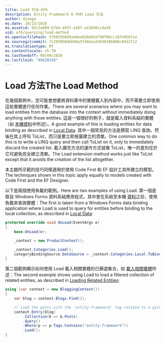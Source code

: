 ```yaml
---
title: Load 方法-EF6
description: Entity Framework 6 中的 Load 方法
author: divega
ms.date: 10/23/2016
ms.assetid: 03c5a069-b7b4-455f-a16f-ee3b96cc4e28
uid: ef6/querying/load-method
ms.openlocfilehash: 5fbb55b899ae0ee026d42df90f80cc18fe95bfa2
ms.sourcegitcommit: 7c3939504bb9da3f46bea3443638b808c04227c2
ms.translationtype: MT
ms.contentlocale: zh-TW
ms.lasthandoff: 09/09/2020
ms.locfileid: "89620316"
---
```

# <a name="the-load-method"></a><span data-ttu-id="eb3b1-103">Load 方法</span><span class="sxs-lookup"><span data-stu-id="eb3b1-103">The Load Method</span></span>
<span data-ttu-id="eb3b1-104">在幾個案例中，您可能會想要將資料庫中的實體載入到內容中，而不需要立即使用這些實體進行任何作業。</span><span class="sxs-lookup"><span data-stu-id="eb3b1-104">There are several scenarios where you may want to load entities from the database into the context without immediately doing anything with those entities.</span></span> <span data-ttu-id="eb3b1-105">這是一個很好的例子，就是載入資料系結的實體（如 [本機資料](xref:ef6/querying/local-data)中所述）。</span><span class="sxs-lookup"><span data-stu-id="eb3b1-105">A good example of this is loading entities for data binding as described in [Local Data](xref:ef6/querying/local-data).</span></span> <span data-ttu-id="eb3b1-106">其中一個常見的方法是撰寫 LINQ 查詢，然後在其上呼叫 ToList，而只是要立即捨棄建立的清單。</span><span class="sxs-lookup"><span data-stu-id="eb3b1-106">One common way to do this is to write a LINQ query and then call ToList on it, only to immediately discard the created list.</span></span> <span data-ttu-id="eb3b1-107">載入擴充方法的運作方式就像 ToList，唯一的差別在於它可避免完全建立清單。</span><span class="sxs-lookup"><span data-stu-id="eb3b1-107">The Load extension method works just like ToList except that it avoids the creation of the list altogether.</span></span>  

<span data-ttu-id="eb3b1-108">本主題所示範的技巧同樣適用於使用 Code First 和 EF 設計工具所建立的模型。</span><span class="sxs-lookup"><span data-stu-id="eb3b1-108">The techniques shown in this topic apply equally to models created with Code First and the EF Designer.</span></span>  

<span data-ttu-id="eb3b1-109">以下是兩個使用負載的範例。</span><span class="sxs-lookup"><span data-stu-id="eb3b1-109">Here are two examples of using Load.</span></span> <span data-ttu-id="eb3b1-110">第一個是取自 Windows Forms 資料系結應用程式，其中會在系結至本機 [資料](xref:ef6/querying/local-data)之前，使用負載來查詢實體：</span><span class="sxs-lookup"><span data-stu-id="eb3b1-110">The first is taken from a Windows Forms data binding application where Load is used to query for entities before binding to the local collection, as described in [Local Data](xref:ef6/querying/local-data):</span></span>  

``` csharp
protected override void OnLoad(EventArgs e)
{
    base.OnLoad(e);

    _context = new ProductContext();

    _context.Categories.Load();
    categoryBindingSource.DataSource = _context.Categories.Local.ToBindingList();
}
```  

<span data-ttu-id="eb3b1-111">第二個範例顯示如何使用 Load 載入相關實體的已篩選集合，如 [載入相關實體](xref:ef6/querying/related-data)所述：</span><span class="sxs-lookup"><span data-stu-id="eb3b1-111">The second example shows using Load to load a filtered collection of related entities, as described in [Loading Related Entities](xref:ef6/querying/related-data):</span></span>  

``` csharp
using (var context = new BloggingContext())
{
    var blog = context.Blogs.Find(1);

    // Load the posts with the 'entity-framework' tag related to a given blog
    context.Entry(blog)
        .Collection(b => b.Posts)
        .Query()
        .Where(p => p.Tags.Contains("entity-framework"))
        .Load();
}
```  
